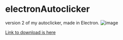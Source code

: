 # electronAutoclicker
 version 2 of my autoclicker, made in Electron.
 ![image](https://user-images.githubusercontent.com/48256865/167992382-e45a980d-a732-45ff-8323-2726ef79cc65.png)
 
 [Link to download is here](https://github.com/Milopadma/electronAutoclicker/blob/main/dist/autoclicker_portable.exe)
